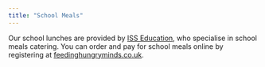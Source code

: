 ```yaml
---
title: "School Meals"
---
```


Our school lunches are provided by [ISS Education](https://www.uk.issworld.com/), who specialise in school meals catering. You can order and pay for school meals online by registering at [feedinghungryminds.co.uk](https://feedinghungryminds.co.uk).
